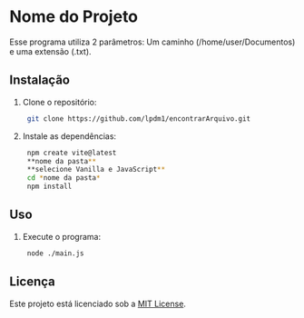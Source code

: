 # Nome do Projeto

Esse programa utiliza 2 parâmetros: Um caminho (/home/user/Documentos) e uma extensão (.txt).

## Instalação

1. Clone o repositório:

   ```bash
    git clone https://github.com/lpdm1/encontrarArquivo.git
   ```

2. Instale as dependências:

   ```bash
    npm create vite@latest
    **nome da pasta**
    **selecione Vanilla e JavaScript**
    cd *nome da pasta*
    npm install
   ```

## Uso

1. Execute o programa:

   ```bash
    node ./main.js
   ```

## Licença

Este projeto está licenciado sob a [MIT License](https://opensource.org/licenses/MIT).
